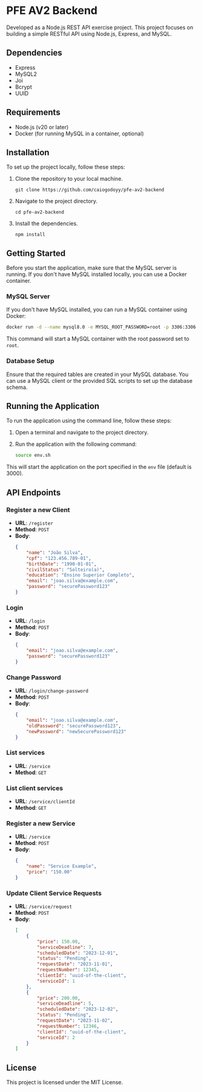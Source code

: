 # PFE AV2 Backend
Developed as a Node.js REST API exercise project. This project focuses on building a simple RESTful API using Node.js, Express, and MySQL.

## Dependencies
- Express
- MySQL2
- Joi
- Bcrypt
- UUID

## Requirements
- Node.js (v20 or later)
- Docker (for running MySQL in a container, optional)

## Installation
To set up the project locally, follow these steps:
1. Clone the repository to your local machine.
    ```
    git clone https://github.com/caiogodoyy/pfe-av2-backend
    ```
2. Navigate to the project directory.
    ```
    cd pfe-av2-backend
    ```
3. Install the dependencies.
    ```
    npm install
    ```

## Getting Started

Before you start the application, make sure that the MySQL server is running. If you don't have MySQL installed locally, you can use a Docker container.

### MySQL Server

If you don't have MySQL installed, you can run a MySQL container using Docker:

```bash
docker run -d --name mysql8.0 -e MYSQL_ROOT_PASSWORD=root -p 3306:3306 mysql:8.0 --default-authentication-plugin=mysql_native_password
```

This command will start a MySQL container with the root password set to `root`.

### Database Setup

Ensure that the required tables are created in your MySQL database. You can use a MySQL client or the provided SQL scripts to set up the database schema.

## Running the Application

To run the application using the command line, follow these steps:

1. Open a terminal and navigate to the project directory.

2. Run the application with the following command:

    ```bash
    source env.sh
    ```

This will start the application on the port specified in the `env` file (default is 3000).

## API Endpoints

### Register a new Client
- **URL**: `/register`
- **Method**: `POST`
- **Body**:
    ```json
    {
        "name": "João Silva",
        "cpf": "123.456.789-01",
        "birthDate": "1990-01-01",
        "civilStatus": "Solteiro(a)",
        "education": "Ensino Superior Completo",
        "email": "joao.silva@example.com",
        "password": "securePassword123"
    }
    ```

### Login
- **URL**: `/login`
- **Method**: `POST`
- **Body**:
    ```json
    {
        "email": "joao.silva@example.com",
        "password": "securePassword123"
    }
    ```

### Change Password
- **URL**: `/login/change-password`
- **Method**: `POST`
- **Body**:
    ```json
    {
        "email": "joao.silva@example.com",
        "oldPassword": "securePassword123",
        "newPassword": "newSecurePassword123"
    }
    ```

### List services
- **URL**: `/service`
- **Method**: `GET`

### List client services
- **URL**: `/service/clientId`
- **Method**: `GET`

### Register a new Service
- **URL**: `/service`
- **Method**: `POST`
- **Body**:
    ```json
    {
        "name": "Service Example",
        "price": "150.00"
    }
    ```

### Update Client Service Requests
- **URL**: `/service/request`
- **Method**: `POST`
- **Body**:
    ```json
    [
        {
            "price": 150.00,
            "serviceDeadline": 7,
            "scheduledDate": "2023-12-01",
            "status": "Pending",
            "requestDate": "2023-11-01",
            "requestNumber": 12345,
            "clientId": "uuid-of-the-client",
            "serviceId": 1
        },
        {
            "price": 200.00,
            "serviceDeadline": 5,
            "scheduledDate": "2023-12-02",
            "status": "Pending",
            "requestDate": "2023-11-02",
            "requestNumber": 12346,
            "clientId": "uuid-of-the-client",
            "serviceId": 2
        }
    ]
    ```

## License
This project is licensed under the MIT License.

